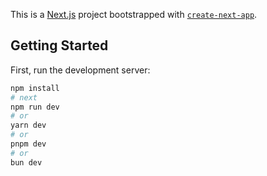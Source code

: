 This is a [Next.js](https://nextjs.org) project bootstrapped with [`create-next-app`](https://nextjs.org/docs/app/api-reference/cli/create-next-app).

## Getting Started

First, run the development server:

```bash
npm install 
# next 
npm run dev
# or
yarn dev
# or
pnpm dev
# or
bun dev
```

